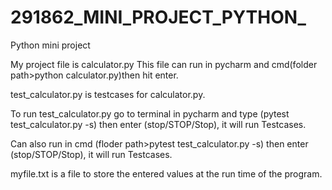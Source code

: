 # 291862_MINI_PROJECT_PYTHON_

Python mini project

My project file is calculator.py
This file can run in pycharm and cmd(folder path>python calculator.py)then hit enter.


test_calculator.py is testcases for calculator.py.

To run test_calculator.py go to terminal in pycharm and type (pytest test_calculator.py -s)
then  enter (stop/STOP/Stop), it will run Testcases.

Can also run in cmd (floder path>pytest test_calculator.py -s) 
then  enter (stop/STOP/Stop), it will run Testcases.

myfile.txt is a file to store the entered values at the run time of the program.




